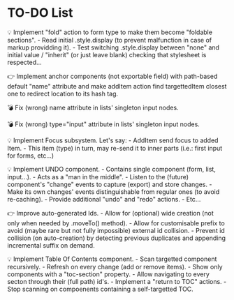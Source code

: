 
TO-DO List
==========


  💡 Implement "fold" action to form type to make them become "foldable sections".
    - Read initial .style.display (to prevent malfunction in case of markup
      providding it).
    - Test switching .style.display between "none" and initial value /
      "inherit" (or just leave blank) checking that stylesheet is respected...

  👉 Implement anchor components (not exportable field) with path-based default
     "name" attribute and make addItem action find targettedItem closest one to
     redirect location to its hash tag.

  💣 Fix (wrong) name attribute in lists' singleton input nodes.

  💣 Fix (wrong) type="input" attribute in lists' singleton input nodes.

  💡 Implement Focus subsystem. Let's say:
    - AddItem send focus to added Item.
    - This item (type) in turn, may re-send it to inner parts (i.e.: first
      input for forms, etc...)

  💡 Implement UNDO component.
    - Contains single component (form, list, input...).
    - Acts as a "man in the middle".
    - Listen to the (future) component's "change" events to capture (export)
      and store changes.
    - Make its own changes' events distinguishable from regular ones (to avoid
      re-caching).
    - Provide additional "undo" and "redo" actions.
    - Etc...

  👉 Improve auto-generated Ids.
    - Allow for (optional) wide creation (not only when needed by .moveTo()
      method).
    - Allow for customisable prefix to avoid (maybe rare but not fully
      impossible) external id collision.
    - Prevent id collision (on auto-creation) by detecting previous duplicates
      and appending incremental suffix on demand.

  💡 Implement Table Of Contents component.
    - Scan targetted component recursively.
    - Refresh on every change (add or remove items).
    - Show only components with a "toc-section" property.
    - Allow navigating to every secton through their (full path) id's.
    - Implement a "return to TOC" actions.
    - Stop scanning on compoenents containing a self-targetted TOC.

